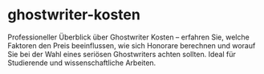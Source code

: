 # ghostwriter-kosten
Professioneller Überblick über Ghostwriter Kosten – erfahren Sie, welche Faktoren den Preis beeinflussen, wie sich Honorare berechnen und worauf Sie bei der Wahl eines seriösen Ghostwriters achten sollten. Ideal für Studierende und wissenschaftliche Arbeiten.
